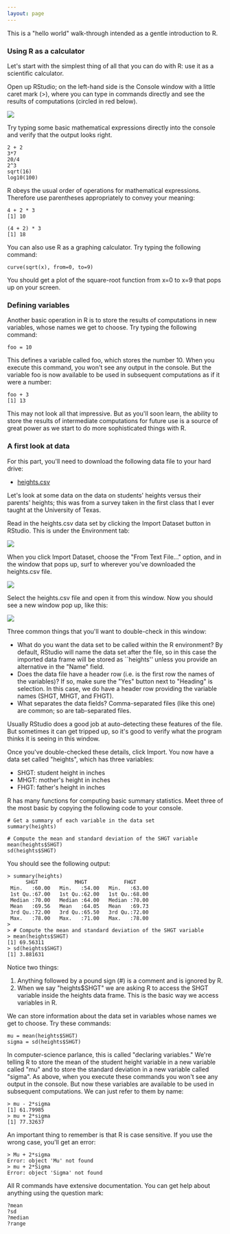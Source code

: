 ```yaml
---
layout: page
---
```


This is a "hello world" walk-through intended as a gentle introduction to R.

### Using R as a calculator

Let's start with the simplest thing of all that you can do with R: use it as a scientific calculator.

Open up RStudio; on the left-hand side is the Console window with a little caret mark (>), where you can type in commands directly and see the results of computations (circled in red below).

![](files/RStudio_console.png)

Try typing some basic mathematical expressions directly into the console and verify that the output looks right.

    2 + 2
    3*7
    20/4
    2^3
    sqrt(16)
    log10(100)

R obeys the usual order of operations for mathematical expressions.  Therefore use parentheses appropriately to convey your meaning:

    4 + 2 * 3
    [1] 10

    (4 + 2) * 3
    [1] 18

You can also use R as a graphing calculator.  Try typing the following command:

    curve(sqrt(x), from=0, to=9)

You should get a plot of the square-root function from x=0 to x=9 that pops up on your screen.


### Defining variables

Another basic operation in R is to store the results of computations in new variables, whose names we get to choose.  Try typing the following command:

    foo = 10

This defines a variable called foo, which stores the number 10. When you execute this command, you won't see any output in the console. But the variable foo is now available to be used in subsequent computations as if it were a number:

    foo + 3
    [1] 13

This may not look all that impressive.  But as you'll soon learn, the ability to store the results of intermediate computations for future use is a source of great power as we start to do more sophisticated things with R.  


### A first look at data

For this part, you'll need to download the following data file to your hard drive:   
* [heights.csv](heights.csv)  

Let's look at some data on the data on students' heights versus their parents' heights; this was from a survey taken in the first class that I ever taught at the University of Texas.

Read in the heights.csv data set by clicking the Import Dataset button in RStudio.  This is under the Environment tab:

![](files/import_dataset.png)

When you click Import Dataset, choose the "From Text File..." option, and in the window that pops up, surf to wherever you've downloaded the heights.csv file.

![](files/import_file_window.png)

Select the heights.csv file and open it from this window.  Now you should see a new window pop up, like this:

![](files/import_options.png)

Three common things that you'll want to double-check in this window:  
- What do you want the data set to be called within the R environment?  By default, RStudio will name the data set after the file, so in this case the imported data frame will be stored as ``heights'' unless you provide an alternative in the "Name" field.  
- Does the data file have a header row (i.e. is the first row the names of the variables)?  If so, make sure the "Yes" button next to "Heading" is selection.  In this case, we do have a header row providing the variable names (SHGT, MHGT, and FHGT).
- What separates the data fields?  Comma-separated files (like this one) are common; so are tab-separated files.  

Usually RStudio does a good job at auto-detecting these features of the file.  But sometimes it can get tripped up, so it's good to verify what the program thinks it is seeing in this window.  

Once you've double-checked these details, click Import.  You now have a data set called "heights", which has three variables:  
* SHGT: student height in inches  
* MHGT: mother's height in inches  
* FHGT: father's height in inches  

R has many functions for computing basic summary statistics.  Meet three of the most basic by copying the following code to your console.

    # Get a summary of each variable in the data set
    summary(heights)
    
    # Compute the mean and standard deviation of the SHGT variable
	mean(heights$SHGT)
	sd(heights$SHGT)

You should see the following output:

	> summary(heights)
	      SHGT            MHGT            FHGT      
	 Min.   :60.00   Min.   :54.00   Min.   :63.00  
	 1st Qu.:67.00   1st Qu.:62.00   1st Qu.:68.00  
	 Median :70.00   Median :64.00   Median :70.00  
	 Mean   :69.56   Mean   :64.05   Mean   :69.73  
	 3rd Qu.:72.00   3rd Qu.:65.50   3rd Qu.:72.00  
	 Max.   :78.00   Max.   :71.00   Max.   :78.00  
	> 
	> # Compute the mean and standard deviation of the SHGT variable
	> mean(heights$SHGT)
	[1] 69.56311
	> sd(heights$SHGT)
	[1] 3.881631


Notice two things:  
1) Anything followed by a pound sign (#) is a comment and is ignored by R.  
2) When we say "heights$SHGT" we are asking R to access the SHGT variable inside the heights data frame.  This is the basic way we access variables in R.

We can store information about the data set in variables whose names we get to choose.  Try these commands:

	mu = mean(heights$SHGT)
	sigma = sd(heights$SHGT)

In computer-science parlance, this is called "declaring variables."  We're telling R to store the mean of the student height variable in a new variable called "mu" and to store the standard deviation in a new variable called "sigma".  As above, when you execute these commands you won't see any output in the console.  But now these variables are available to be used in subsequent computations.  We can just refer to them by name:

	> mu - 2*sigma
	[1] 61.79985
	> mu + 2*sigma
	[1] 77.32637

An important thing to remember is that R is case sensitive.  If you use the wrong case, you'll get an error:

	> Mu + 2*sigma
	Error: object 'Mu' not found
	> mu + 2*Sigma
	Error: object 'Sigma' not found

All R commands have extensive documentation.  You can get help about anything using the question mark:

	?mean
	?sd
    ?median
    ?range

